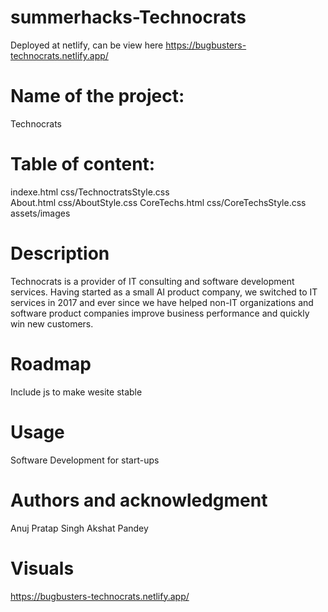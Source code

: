 # summerhacks-Technocrats
Deployed at netlify, can be view here https://bugbusters-technocrats.netlify.app/

# Name of the project: 
Technocrats

# Table of content:  
indexe.html
css/TechnoctratsStyle.css                               
About.html
css/AboutStyle.css
CoreTechs.html
css/CoreTechsStyle.css
assets/images

# Description
Technocrats is a provider of IT consulting and software development services. Having started as a small AI product company, we switched to IT services in 2017 and ever since we have helped non-IT organizations and software product companies improve business performance and quickly win new customers.

# Roadmap
Include js to make wesite stable

# Usage
Software Development for start-ups

# Authors and acknowledgment
Anuj Pratap Singh
Akshat Pandey

# Visuals
https://bugbusters-technocrats.netlify.app/



